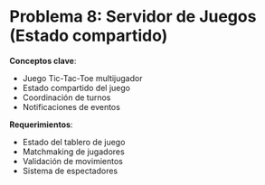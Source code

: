 # Problema 8: Servidor de Juegos (Estado compartido)

**Conceptos clave**:

- Juego Tic-Tac-Toe multijugador
- Estado compartido del juego
- Coordinación de turnos
- Notificaciones de eventos

**Requerimientos**:

- Estado del tablero de juego
- Matchmaking de jugadores
- Validación de movimientos
- Sistema de espectadores

